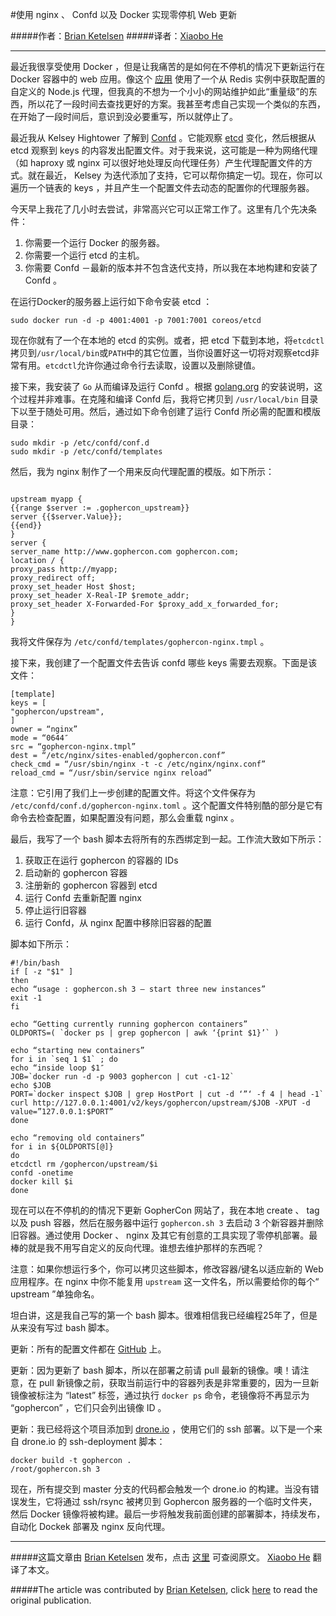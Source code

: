 #使用 nginx 、 Confd 以及 Docker 实现零停机 Web 更新

#####作者：[Brian Ketelsen](https://twitter.com/bketelsen)
#####译者：[Xiaobo He](https://github.com/xiaobohe)

***
最近我很享受使用 Docker ，但是让我痛苦的是如何在不停机的情况下更新运行在 Docker 容器中的 web 应用。像这个 [应用](https://github.com/dotcloud/hipache) 使用了一个从 Redis 实例中获取配置的自定义的 Node.js 代理，但我真的不想为一个小小的网站维护如此“重量级”的东西，所以花了一段时间去查找更好的方案。我甚至考虑自己实现一个类似的东西，在开始了一段时间后，意识到没必要重写，所以就停止了。

最近我从 Kelsey Hightower 了解到 [Confd](https://github.com/kelseyhightower/confd) 。它能观察 [etcd](https://github.com/coreos/etcd) 变化，然后根据从 etcd 观察到 keys 的内容发出配置文件。对于我来说，这可能是一种为网络代理（如 haproxy 或 nginx 可以很好地处理反向代理任务）产生代理配置文件的方式。就在最近， Kelsey 为迭代添加了支持，它可以帮你搞定一切。现在，你可以遍历一个链表的 keys ，并且产生一个配置文件去动态的配置你的代理服务器。

今天早上我花了几小时去尝试，非常高兴它可以正常工作了。这里有几个先决条件：

1. 你需要一个运行 Docker 的服务器。
2. 你需要一个运行 etcd 的主机。
3. 你需要 Confd －最新的版本并不包含迭代支持，所以我在本地构建和安装了 Confd 。

在运行Docker的服务器上运行如下命令安装 etcd ：

```
sudo docker run -d -p 4001:4001 -p 7001:7001 coreos/etcd
```

现在你就有了一个在本地的 etcd 的实例。或者，把 etcd 下载到本地，将`etcdctl`拷贝到`/usr/local/bin`或`PATH`中的其它位置，当你设置好这一切将对观察etcd非常有用。`etcdctl`允许你通过命令行去读取，设置以及删除键值。

接下来，我安装了 `Go` 从而编译及运行 Confd 。根据 [golang.org](http://golang.org/) 的安装说明，这个过程并非难事。在克隆和编译 Confd 后，我将它拷贝到 `/usr/local/bin` 目录下以至于随处可用。然后，通过如下命令创建了运行 Confd 所必需的配置和模版目录：

```
sudo mkdir -p /etc/confd/conf.d
sudo mkdir -p /etc/confd/templates
```

然后，我为 nginx 制作了一个用来反向代理配置的模版。如下所示：

```

upstream myapp {
{{range $server := .gophercon_upstream}}
server {{$server.Value}};
{{end}}
}
server {
server_name http://www.gophercon.com gophercon.com;
location / {
proxy_pass http://myapp;
proxy_redirect off;
proxy_set_header Host $host;
proxy_set_header X-Real-IP $remote_addr;
proxy_set_header X-Forwarded-For $proxy_add_x_forwarded_for;
}
}
```

我将文件保存为 `/etc/confd/templates/gophercon-nginx.tmpl` 。

接下来，我创建了一个配置文件去告诉 confd 哪些 keys 需要去观察。下面是该文件：

```
[template]
keys = [
"gophercon/upstream",
]
owner = “nginx”
mode = “0644″
src = “gophercon-nginx.tmpl”
dest = “/etc/nginx/sites-enabled/gophercon.conf”
check_cmd = “/usr/sbin/nginx -t -c /etc/nginx/nginx.conf”
reload_cmd = “/usr/sbin/service nginx reload”
```

注意：它引用了我们上一步创建的配置文件。将这个文件保存为 `/etc/confd/conf.d/gophercon-nginx.toml` 。这个配置文件特别酷的部分是它有命令去检查配置，如果配置没有问题，那么会重载 nginx 。

最后，我写了一个 bash 脚本去将所有的东西绑定到一起。工作流大致如下所示：

1. 获取正在运行 gophercon 的容器的 IDs
2. 启动新的 gophercon 容器
3. 注册新的 gophercon 容器到 etcd
4. 运行 Confd 去重新配置 nginx
5. 停止运行旧容器
6. 运行 Confd，从 nginx 配置中移除旧容器的配置

脚本如下所示：

```
#!/bin/bash
if [ -z "$1" ]
then
echo “usage : gophercon.sh 3 — start three new instances”
exit -1
fi
 
echo “Getting currently running gophercon containers”
OLDPORTS=( `docker ps | grep gophercon | awk ‘{print $1}’` )
 
echo “starting new containers”
for i in `seq 1 $1` ; do
echo “inside loop $1″
JOB=`docker run -d -p 9003 gophercon | cut -c1-12`
echo $JOB
PORT=`docker inspect $JOB | grep HostPort | cut -d ‘”‘ -f 4 | head -1`
curl http://127.0.0.1:4001/v2/keys/gophercon/upstream/$JOB -XPUT -d value=”127.0.0.1:$PORT”
done
 
echo “removing old containers”
for i in ${OLDPORTS[@]}
do
etcdctl rm /gophercon/upstream/$i
confd -onetime
docker kill $i
done
```

现在可以在不停机的的情况下更新 GopherCon 网站了，我在本地 create 、 tag 以及 push 容器，然后在服务器中运行 `gophercon.sh 3` 去启动 3 个新容器并删除旧容器。通过使用 Docker 、 nginx 及其它有创意的工具实现了零停机部署。最棒的就是我不用写自定义的反向代理。谁想去维护那样的东西呢？

注意：如果你想运行多个，你可以拷贝这些脚本，修改容器/键名以适应新的 Web 应用程序。在 nginx 中你不能复用 `upstream` 这一文件名，所以需要给你的每个“ upstream ”单独命名。

坦白讲，这是我自己写的第一个 bash 脚本。很难相信我已经编程25年了，但是从来没有写过 bash 脚本。 

更新：所有的配置文件都在 [GitHub](https://github.com/bketelsen/zerodowntime) 上。

更新：因为更新了 bash 脚本，所以在部署之前请 pull 最新的镜像。噢！请注意，在 pull 新镜像之前，获取当前运行中的容器列表是非常重要的，因为一旦新镜像被标注为 “latest” 标签，通过执行 `docker ps` 命令，老镜像将不再显示为 “gophercon” ，它们只会列出镜像 ID 。

更新：我已经将这个项目添加到 [drone.io](http://drone.io/) ，使用它们的 ssh 部署。以下是一个来自 drone.io 的 ssh-deployment 脚本：

```
docker build -t gophercon .
/root/gophercon.sh 3
```

现在，所有提交到 master 分支的代码都会触发一个 drone.io 的构建。当没有错误发生，它将通过 ssh/rsync 被拷贝到 Gophercon 服务器的一个临时文件夹，然后 Docker 镜像将被构建。最后一步将触发我前面创建的部署脚本，持续发布，自动化 Dockek 部署及 nginx 反向代理。

***
#####这篇文章由 [Brian Ketelsen](https://twitter.com/bketelsen) 发布，点击 [这里](http://brianketelsen.com/2014/02/25/using-nginx-confd-and-docker-for-zero-downtime-web-updates/) 可查阅原文。 [Xiaobo He](https://github.com/xiaobohe) 翻译了本文。

#####The article was contributed by [Brian Ketelsen](https://twitter.com/bketelsen), click [here](http://brianketelsen.com/2014/02/25/using-nginx-confd-and-docker-for-zero-downtime-web-updates/) to read the original publication.
